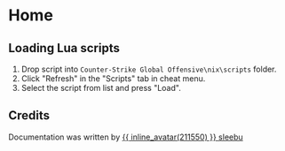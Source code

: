 # Home

## Loading Lua scripts

1. Drop script into `Counter-Strike Global Offensive\nix\scripts` folder.
2. Click "Refresh" in the "Scripts" tab in cheat menu.
3. Select the script from list and press "Load".

## Credits
Documentation was written by [{{ inline_avatar(211550) }} sleebu](https://nixware.cc/members/211550/)